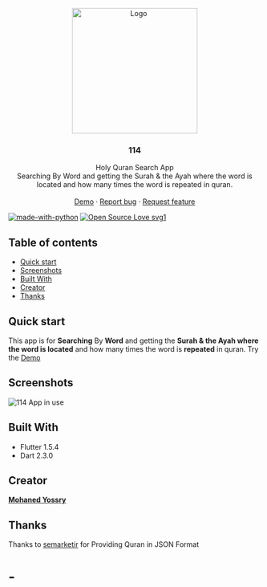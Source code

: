 <p align="center">
  <a href="https://flutter.io/">
    <img src="https://i.imgur.com/JsAX4df.png" alt="Logo" width=250 height=250>
  </a>

<h3 align="center">114</h3>

  <p align="center">
    Holy Quran Search App
    <br>
    Searching By Word and getting the Surah & the Ayah where the word is located and how many times the word is repeated in quran.
    <br>
    <br>
 <a href="https://114.devstric.com/">Demo</a>
    ·
    <a href="https://github.com/Mohanedy98/114/issues/new">Report bug</a>
    ·
    <a href="https://github.com/Mohanedy98/114/issues/new">Request feature</a>
<br>

[![made-with-python](https://img.shields.io/badge/Made%20with-flutter-1f425f.svg)](https://flutter.dev/)
[![Open Source Love svg1](https://badges.frapsoft.com/os/v1/open-source.svg?v=103)](https://github.com/ellerbrock/open-source-badges/)
  </p>

## Table of contents

- [Quick start](#quick-start)
- [Screenshots](#screenshots)
- [Built With](#built-with)
- [Creator](#creator)
- [Thanks](#thanks)

## Quick start

This app is for **Searching** By **Word** and getting the **Surah & the Ayah where the word is located** and how many
times the word is **repeated** in quran.
Try the [Demo](https://114.devstric.com/)

## Screenshots

![114 App in use](https://i.imgur.com/XMPUwA7.gif)

## Built With

* Flutter 1.5.4
* Dart 2.3.0

## Creator

[**Mohaned Yossry**](https://github.com/Mohanedy98)

## Thanks

Thanks to [semarketir](https://github.com/semarketir/quranjson) for Providing Quran in JSON Format

# -
